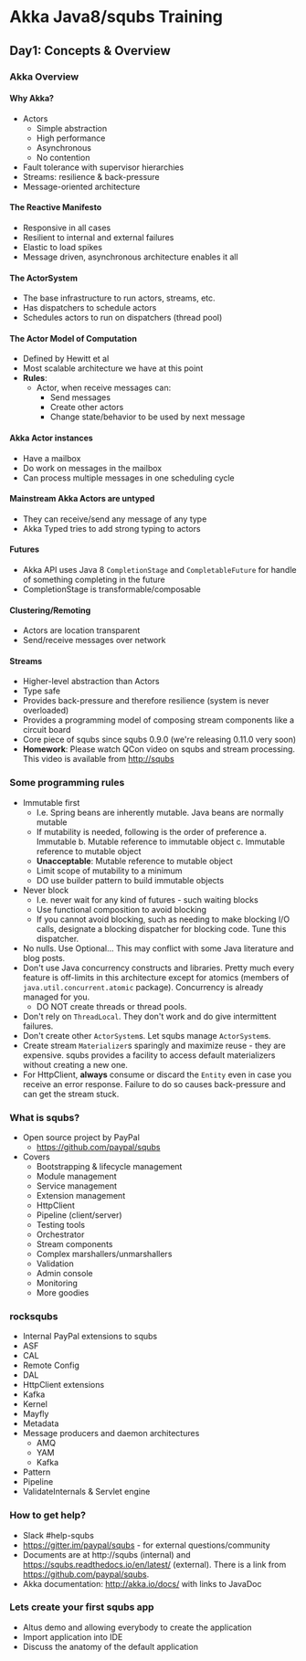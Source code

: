 # Akka Java8/squbs Training

## Day1: Concepts & Overview

### Akka Overview

#### Why Akka?
   * Actors
      * Simple abstraction
      * High performance
      * Asynchronous
      * No contention
   * Fault tolerance with supervisor hierarchies
   * Streams: resilience & back-pressure
   * Message-oriented architecture

#### The Reactive Manifesto
   * Responsive in all cases
   * Resilient to internal and external failures
   * Elastic to load spikes
   * Message driven, asynchronous architecture enables it all

#### The ActorSystem
   * The base infrastructure to run actors, streams, etc.
   * Has dispatchers to schedule actors
   * Schedules actors to run on dispatchers (thread pool)

#### The Actor Model of Computation
   * Defined by Hewitt et al
   * Most scalable architecture we have at this point
   * **Rules**:
      * Actor, when receive messages can:
         * Send messages
         * Create other actors
         * Change state/behavior to be used by next message

#### Akka Actor instances
   * Have a mailbox
   * Do work on messages in the mailbox
   * Can process multiple messages in one scheduling cycle

#### Mainstream Akka Actors are untyped
   * They can receive/send any message of any type
   * Akka Typed tries to add strong typing to actors

#### Futures
   * Akka API uses Java 8 `CompletionStage` and `CompletableFuture` for handle of something completing in the future
   * CompletionStage is transformable/composable

#### Clustering/Remoting
   * Actors are location transparent
   * Send/receive messages over network

#### Streams
   * Higher-level abstraction than Actors
   * Type safe
   * Provides back-pressure and therefore resilience (system is never overloaded)
   * Provides a programming model of composing stream components like a circuit board
   * Core piece of squbs since squbs 0.9.0 (we're releasing 0.11.0 very soon)
   * **Homework**: Please watch QCon video on squbs and stream processing. This video is available from [http://squbs](http://squbs)

### Some programming rules
* Immutable first
   * I.e. Spring beans are inherently mutable. Java beans are normally mutable
   * If mutability is needed, following is the order of preference
      a. Immutable
      b. Mutable reference to immutable object
      c. Immutable reference to mutable object
   * **Unacceptable**: Mutable reference to mutable object
   * Limit scope of mutability to a minimum
   * DO use builder pattern to build immutable objects
* Never block
   * I.e. never wait for any kind of futures - such waiting blocks
   * Use functional composition to avoid blocking
   * If you cannot avoid blocking, such as needing to make blocking I/O calls, designate a blocking dispatcher for blocking code. Tune this dispatcher.
* No nulls. Use Optional... This may conflict with some Java literature and blog posts.
* Don't use Java concurrency constructs and libraries. Pretty much every feature is off-limits in this architecture except for atomics (members of `java.util.concurrent.atomic` package). Concurrency is already managed for you.
   * DO NOT create threads or thread pools.
* Don't rely on `ThreadLocal`. They don't work and do give intermittent failures.
* Don't create other `ActorSystem`s. Let squbs manage `ActorSystem`s.
* Create stream `Materializer`s sparingly and maximize reuse - they are expensive. squbs provides a facility to access default materializers without creating a new one.
* For HttpClient, **always** consume or discard the `Entity` even in case you receive an error response. Failure to do so causes back-pressure and can get the stream stuck.

### What is squbs?
* Open source project by PayPal
   * https://github.com/paypal/squbs
* Covers
   * Bootstrapping & lifecycle management
   * Module management
   * Service management
   * Extension management
   * HttpClient
   * Pipeline (client/server)
   * Testing tools
   * Orchestrator
   * Stream components
   * Complex marshallers/unmarshallers
   * Validation
   * Admin console
   * Monitoring
   * More goodies

### rocksqubs
* Internal PayPal extensions to squbs
* ASF
* CAL
* Remote Config
* DAL
* HttpClient extensions
* Kafka
* Kernel
* Mayfly
* Metadata
* Message producers and daemon architectures
   * AMQ
   * YAM
   * Kafka
* Pattern
* Pipeline
* ValidateInternals & Servlet engine

### How to get help?
* Slack #help-squbs
* https://gitter.im/paypal/squbs - for external questions/community
* Documents are at http://squbs (internal) and https://squbs.readthedocs.io/en/latest/ (external). There is a link from https://github.com/paypal/squbs.
* Akka documentation: http://akka.io/docs/ with links to JavaDoc

### Lets create your first squbs app
* Altus demo and allowing everybody to create the application
* Import application into IDE
* Discuss the anatomy of the default application
